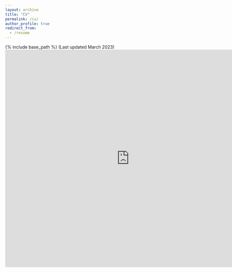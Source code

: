 ```yaml
---
layout: archive
title: "CV"
permalink: /cv/
author_profile: true
redirect_from:
  - /resume
---
```


{% include base_path %}
(Last updated March 2023)
<embed src="https://vanshajkhattar.github.io/Khattar_CV_Amazon2.pdf" width="800px" height="700px" />
